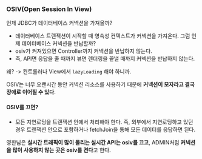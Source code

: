 ### OSIV(Open Session In View)
언제 JDBC가 데이터베이스 커넥션을 가져올까?
- 데이터베이스 트랜잭션이 시작할 때 영속성 컨텍스트가 커넥션을 가져온다.
그럼 언제 데이터베이스 커넥션을 반납할까?
- osiv가 켜져있으면 Controller까지 커넥션을 반납하지 않는다.
- 즉, API면 응답을 줄 때까지 뷰면 렌더링을 끝낼 때까지 커넥션을 반납하지 않는다.

왜? -> 컨트롤러나 View에서 `lazyLoading` 해야 하니까.

OSIV는 너무 오랜시간 동안 커넥션 리소스를 사용하기 때문에 **커넥션이 모자라고 결국 장애로 이어질 수 있다**.

#### OSIV를 끄면?
- 모든 지연로딩을 트랜잭션 안에서 처리해야 한다. 즉, 외부에서 지연로딩하고 있던 경우 트랜잭션 안으로 포함하거나 fetchJoin을 통해 모든 데이터를 응답하면 된다.

영한님은 **실시간 트래픽이 많이 몰리는 실시간 API는 osiv를 끄고**, ADMIN처럼 **커넥션을 많이 사용하지 않는 곳은 osiv를 켠다**고 한다.